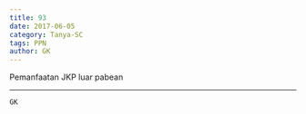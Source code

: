 ```yaml
---
title: 93
date: 2017-06-05
category: Tanya-SC
tags: PPN
author: GK
---
```


Pemanfaatan JKP luar pabean

---



`GK`
